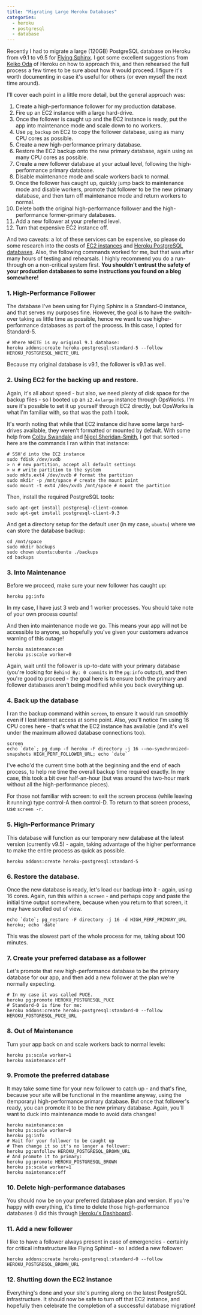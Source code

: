 ```yaml
---
title: "Migrating Large Heroku Databases"
categories:
  - heroku
  - postgresql
  - database
---
```


Recently I had to migrate a large (120GB) PostgreSQL database on Heroku from v9.1 to v9.5 for [Flying Sphinx](http://flying-sphinx.com). I got some excellent suggestions from [Keiko Oda](https://twitter.com/keiko713) of Heroku on how to approach this, and then rehearsed the full process a few times to be sure about how it would proceed. I figure it's worth documenting in case it's useful for others (or even myself the next time around).

I'll cover each point in a little more detail, but the general approach was:

1. Create a high-performance follower for my production database.
2. Fire up an EC2 instance with a large hard-drive.
3. Once the follower is caught up and the EC2 instance is ready, put the app into maintenance mode and scale down to no workers.
4. Use `pg_backup` on EC2 to copy the follower database, using as many CPU cores as possible.
5. Create a new high-performance primary database.
6. Restore the EC2 backup onto the new primary database, again using as many CPU cores as possible.
7. Create a new follower database at your actual level, following the high-performance primary database.
8. Disable maintenance mode and scale workers back to normal.
9. Once the follower has caught up, quickly jump back to maintenance mode and disable workers, promote that follower to be the new primary database, and then turn off maintenance mode and return workers to normal.
10. Delete both the original high-performance follower and the high-performance former-primary databases.
11. Add a new follower at your preferred level.
12. Turn that expensive EC2 instance off.

And two caveats: a lot of these services can be expensive, so please do some research into the costs of [EC2 instances](http://aws.amazon.com/ec2/pricing/) and [Heroku PostgreSQL databases](https://www.heroku.com/pricing#databases). Also, the following commands worked for me, but that was after many hours of testing and rehearsals. I highly recommend you do a run-through on a non-critical system first. **You shouldn't entrust the safety of your production databases to some instructions you found on a blog somewhere!**

### 1. High-Performance Follower

The database I've been using for Flying Sphinx is a Standard-0 instance, and that serves my purposes fine. However, the goal is to have the switch-over taking as little time as possible, hence we want to use higher-performance databases as part of the process. In this case, I opted for Standard-5.

    # Where WHITE is my original 9.1 database:
    heroku addons:create heroku-postgresql:standard-5 --follow HEROKU_POSTGRESQL_WHITE_URL

Because my original database is v9.1, the follower is v9.1 as well.

### 2. Using EC2 for the backing up and restore.

Again, it's all about speed - but also, we need plenty of disk space for the backup files - so I booted up an `i2.4xlarge` instance through OpsWorks. I'm sure it's possible to set it up yourself through EC2 directly, but OpsWorks is what I'm familiar with, so that was the path I took.

It's worth noting that while that EC2 instance did have some large hard-drives available, they weren't formatted or mounted by default. With some help from [Colby Swandale](https://twitter.com/0xColby) and [Nigel Sheridan-Smith](https://twitter.com/GreenShoresAU), I got that sorted - here are the commands I ran within that instance:

    # SSH'd into the EC2 instance
    sudo fdisk /dev/xvdb
    > n # new partition, accept all default settings
    > w # write partition to the system
    sudo mkfs.ext4 /dev/xvdb # format the partition
    sudo mkdir -p /mnt/space # create the mount point
    sudo mount -t ext4 /dev/xvdb /mnt/space # mount the partition

Then, install the required PostgreSQL tools:

    sudo apt-get install postgresql-client-common
    sudo apt-get install postgresql-client-9.3

And get a directory setup for the default user (in my case, `ubuntu`) where we can store the database backup:

    cd /mnt/space
    sudo mkdir backups
    sudo chown ubuntu:ubuntu ./backups
    cd backups

### 3. Into Maintenance

Before we proceed, make sure your new follower has caught up:

    heroku pg:info

In my case, I have just 3 web and 1 worker processes. You should take note of your own process counts!

And then into maintenance mode we go. This means your app will not be accessible to anyone, so hopefully you've given your customers advance warning of this outage!

    heroku maintenance:on
    heroku ps:scale worker=0

Again, wait until the follower is up-to-date with your primary database (you're looking for `Behind By: 0 commits` in the `pg:info` output), and then you're good to proceed - the goal here is to ensure both the primary and follower databases aren't being modified while you back everything up.

### 4. Back up the database

I ran the backup command within `screen`, to ensure it would run smoothly even if I lost internet access at some point. Also, you'll notice I'm using 16 CPU cores here - that's what the EC2 instance has available (and it's well under the maximum allowed database connections too).

    screen
    echo `date`; pg_dump -f heroku -F directory -j 16 --no-synchronized-snapshots HIGH_PERF_FOLLOWER_URL; echo `date`

I've echo'd the current time both at the beginning and the end of each process, to help me time the overall backup time required exactly. In my case, this took a bit over half-an-hour (but was around the two-hour mark without all the high-performance pieces).

For those not familiar with screen: to exit the screen process (while leaving it running) type control-A then control-D. To return to that screen process, use `screen -r`.

### 5. High-Performance Primary

This database will function as our temporary new database at the latest version (currently v9.5) - again, taking advantage of the higher performance to make the entire process as quick as possible.

    heroku addons:create heroku-postgresql:standard-5

### 6. Restore the database.

Once the new database is ready, let's load our backup into it - again, using 16 cores. Again, run this within a `screen` - and perhaps copy and paste the initial time output somewhere, because when you return to that screen, it may have scrolled out of view.

    echo `date`; pg_restore -F directory -j 16 -d HIGH_PERF_PRIMARY_URL heroku; echo `date`

This was the slowest part of the whole process for me, taking about 100 minutes.

### 7. Create your preferred database as a follower

Let's promote that new high-performance database to be the primary database for our app, and then add a new follower at the plan we're normally expecting.

    # In my case it was called PUCE.
    heroku pg:promote HEROKU_POSTGRESQL_PUCE
    # Standard-0 is fine for me:
    heroku addons:create heroku-postgresql:standard-0 --follow HEROKU_POSTGRESQL_PUCE_URL

### 8. Out of Maintenance

Turn your app back on and scale workers back to normal levels:

    heroku ps:scale worker=1
    heroku maintenance:off

### 9. Promote the preferred database

It may take some time for your new follower to catch up - and that's fine, because your site will be functional in the meantime anyway, using the (temporary) high-performance primary database. But once that follower's ready, you can promote it to be the new primary database. Again, you'll want to duck into maintenance mode to avoid data changes!

    heroku maintenance:on
    heroku ps:scale worker=0
    heroku pg:info
    # Wait for your follower to be caught up
    # Then change it so it's no longer a follower:
    heroku pg:unfollow HEROKU_POSTGRESQL_BROWN_URL
    # And promote it to primary:
    heroku pg:promote HEROKU_POSTGRESQL_BROWN
    heroku ps:scale worker=1
    heroku maintenance:off

### 10. Delete high-performance databases

You should now be on your preferred database plan and version. If you're happy with everything, it's time to delete those high-performance databases (I did this through [Heroku's Dashboard](http://dashboard.heroku.com)).

### 11. Add a new follower

I like to have a follower always present in case of emergencies - certainly for critical infrastructure like Flying Sphinx! - so I added a new follower:

    heroku addons:create heroku-postgresql:standard-0 --follow HEROKU_POSTGRESQL_BROWN_URL

### 12. Shutting down the EC2 instance

Everything's done and your site's purring along on the latest PostgreSQL infrastructure. It should now be safe to turn off that EC2 instance, and hopefully then celebrate the completion of a successful database migration!

